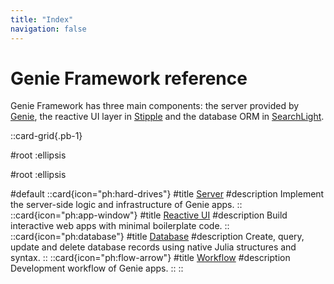 ```yaml
---
title: "Index"
navigation: false
---
```


# Genie Framework reference

Genie Framework has three main components: the server provided by [Genie](https://github.com/genieframework/genie.jl), the reactive UI layer in [Stipple](https://github.com/genieframework/stipple.jl) and the database ORM in [SearchLight](https://github.com/genieframework/searchlight.jl).


::card-grid{.pb-1}

#root
:ellipsis

#root
:ellipsis

#default
  ::card{icon="ph:hard-drives"}
  #title
  [Server](/docs/reference/server/routing)
  #description
Implement the server-side logic and infrastructure of Genie apps.
  ::
  ::card{icon="ph:app-window"}
  #title
  [Reactive UI](/docs/reference/reactive-ui/)
  #description
Build interactive web apps with minimal boilerplate code.
  ::
  ::card{icon="ph:database"}
  #title
  [Database](/docs/reference/database/)
  #description
Create, query, update and delete database records using native Julia structures and syntax.
  ::
  ::card{icon="ph:flow-arrow"}
  #title
  [Workflow](/docs/reference/workflow/importing-code)
  #description
Development workflow of Genie apps.
  ::
::
